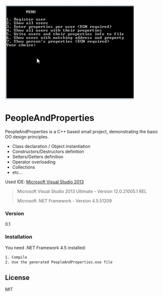 
![ScreenShot](PropertiesPeopleDemo.gif)

# PeopleAndProperties

PeopleAndProperties is a C++ based small project, demonstrating the basic OO design principles.
  - Class declaration / Object instantiation
  - Constructors/Destructors definition
  - Setters/Getters definition
  - Operator overloading
  - Collections 
  - etc...

Used IDE:  [Microsoft Visual Studio 2013][vs2013]

> Microsoft Visual Studio 2013 Ultimate - 
> Version 12.0.21005.1 REL
> 
> Microsoft .NET Framework -
> Version 4.5.51209


### Version
0.1


### Installation

You need .NET Framework 4.5 installed:

```sh
1. Compile
2. Use the generated PeopleAndProperties.exe file
```

License
----

MIT

   [vs2013]: <https://msdn.microsoft.com/en-us/library/dd831853(v=vs.120).aspx>



